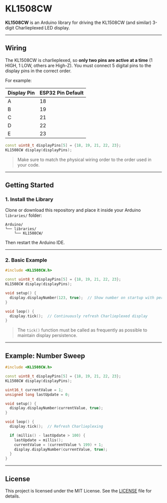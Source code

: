# KL1508CW

**KL1508CW** is an Arduino library for driving the KL1508CW (and similar) 3-digit Charlieplexed LED display.

---

## Wiring

The KL1508CW is charlieplexed, so **only two pins are active at a time** (1 HIGH, 1 LOW, others are High-Z). You must connect 5 digital pins to the display pins in the correct order.

For example:

| Display Pin | ESP32 Pin Default|
|-------------|-------------|
| A           | 18          |
| B           | 19          |
| C           | 21          |
| D           | 22          |
| E           | 23          |

```cpp
const uint8_t displayPins[5] = {18, 19, 21, 22, 23};
KL1508CW display(displayPins);
```

> Make sure to match the physical wiring order to the order used in your code.

---

## Getting Started

### 1. Install the Library

Clone or download this repository and place it inside your Arduino `libraries/` folder:

```
Arduino/
└── libraries/
    └── KL1508CW/
```

Then restart the Arduino IDE.

---

### 2. Basic Example

```cpp
#include <KL1508CW.h>

const uint8_t displayPins[5] = {18, 19, 21, 22, 23};
KL1508CW display(displayPins);

void setup() {
  display.displayNumber(123, true);  // Show number on startup with percent sign
}

void loop() {
  display.tick();  // Continuously refresh Charlieplexed display
}
```

> The `tick()` function must be called as frequently as possible to maintain display persistence.

---

## Example: Number Sweep

```cpp
#include <KL1508CW.h>

const uint8_t displayPins[5] = {18, 19, 21, 22, 23};
KL1508CW display(displayPins);

uint16_t currentValue = 1;
unsigned long lastUpdate = 0;

void setup() {
  display.displayNumber(currentValue, true);
}

void loop() {
  display.tick();  // Refresh Charlieplexing

  if (millis() - lastUpdate > 100) {
    lastUpdate = millis();
    currentValue = (currentValue % 199) + 1;
    display.displayNumber(currentValue, true);
  }
}
```

---

## License

This project is licensed under the MIT License. See the [LICENSE](LICENSE) file for details.
